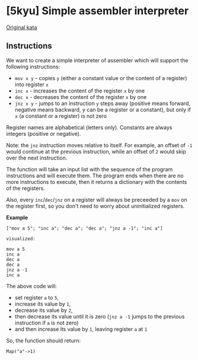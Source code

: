 # [5kyu] Simple assembler interpreter

[Original kata](https://www.codewars.com/kata/58e24788e24ddee28e000053)

## Instructions

We want to create a simple interpreter of assembler which will support the following instructions:

- `mov x y` - copies `y` (either a constant value or the content of a register) into register `x`
- `inc x` - increases the content of the register `x` by one
- `dec x` - decreases the content of the register `x` by one
- `jnz x y` - jumps to an instruction `y` steps away (positive means forward, negative means backward, y can be a register or a constant), but only if `x` (a constant or a register) is not zero

Register names are alphabetical (letters only). Constants are always integers (positive or negative).

Note: the `jnz` instruction moves relative to itself. For example, an offset of `-1` would continue at the previous instruction, while an offset of `2` would skip over the next instruction.

The function will take an input list with the sequence of the program instructions and will execute them. The program ends when there are no more instructions to execute, then it returns a dictionary with the contents of the registers.

Also, every `inc`/`dec`/`jnz` on a register will always be preceeded by a `mov` on the register first, so you don't need to worry about uninitialized registers.

**Example**

```
["mov a 5"; "inc a"; "dec a"; "dec a"; "jnz a -1"; "inc a"]

visualized:

mov a 5
inc a
dec a
dec a
jnz a -1
inc a
```

The above code will:

- set register `a` to `5`,
- increase its value by `1`,
- decrease its value by `2`,
- then decrease its value until it is zero (`jnz a -1` jumps to the previous instruction if `a` is not zero)
- and then increase its value by `1`, leaving register `a` at `1`

So, the function should return:

```
Map("a"->1)
```
